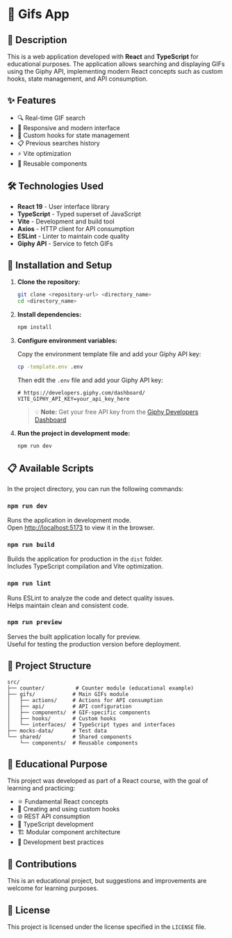 # 🎯 Gifs App

## 📖 Description

This is a web application developed with **React** and **TypeScript** for educational purposes. The application allows searching and displaying GIFs using the Giphy API, implementing modern React concepts such as custom hooks, state management, and API consumption.

## ✨ Features

- 🔍 Real-time GIF search
- 📱 Responsive and modern interface
- 🎣 Custom hooks for state management
- 📋 Previous searches history
- ⚡ Vite optimization
- 🎨 Reusable components

## 🛠️ Technologies Used

- **React 19** - User interface library
- **TypeScript** - Typed superset of JavaScript
- **Vite** - Development and build tool
- **Axios** - HTTP client for API consumption
- **ESLint** - Linter to maintain code quality
- **Giphy API** - Service to fetch GIFs

## 🚀 Installation and Setup

1. **Clone the repository:**

   ```bash
   git clone <repository-url> <directory_name>
   cd <directory_name>
   ```

2. **Install dependencies:**

   ```bash
   npm install
   ```

3. **Configure environment variables:**

   Copy the environment template file and add your Giphy API key:

   ```bash
   cp -template.env .env
   ```

   Then edit the `.env` file and add your Giphy API key:

   ```env
   # https://developers.giphy.com/dashboard/
   VITE_GIPHY_API_KEY=your_api_key_here
   ```

   > 💡 **Note:** Get your free API key from the [Giphy Developers Dashboard](https://developers.giphy.com/dashboard/)

4. **Run the project in development mode:**

   ```bash
   npm run dev
   ```

## 📋 Available Scripts

In the project directory, you can run the following commands:

### `npm run dev`

Runs the application in development mode.\
Open [http://localhost:5173](http://localhost:5173) to view it in the browser.

### `npm run build`

Builds the application for production in the `dist` folder.\
Includes TypeScript compilation and Vite optimization.

### `npm run lint`

Runs ESLint to analyze the code and detect quality issues.\
Helps maintain clean and consistent code.

### `npm run preview`

Serves the built application locally for preview.\
Useful for testing the production version before deployment.

## 📁 Project Structure

```text
src/
├── counter/          # Counter module (educational example)
├── gifs/            # Main GIFs module
│   ├── actions/     # Actions for API consumption
│   ├── api/         # API configuration
│   ├── components/  # GIF-specific components
│   ├── hooks/       # Custom hooks
│   └── interfaces/  # TypeScript types and interfaces
├── mocks-data/      # Test data
└── shared/          # Shared components
    └── components/  # Reusable components
```

## 🎯 Educational Purpose

This project was developed as part of a React course, with the goal of learning and practicing:

- ⚛️ Fundamental React concepts
- 🎣 Creating and using custom hooks
- 🌐 REST API consumption
- 📝 TypeScript development
- 🏗️ Modular component architecture
- 🧪 Development best practices

## 🤝 Contributions

This is an educational project, but suggestions and improvements are welcome for learning purposes.

## 📄 License

This project is licensed under the license specified in the `LICENSE` file.

